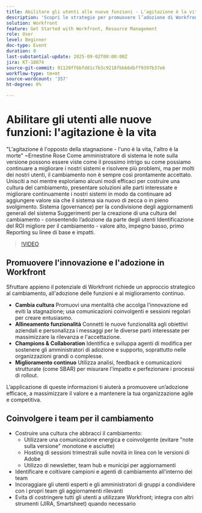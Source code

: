 ```yaml
---
title: Abilitare gli utenti alle nuove funzioni - L'agitazione è la vita
description: 'Scopri le strategie per promuovere l’adozione di Workfront: coinvolgendo gli utenti, allineando le funzionalità agli obiettivi aziendali e utilizzando le analisi per migliorare i rollout.'
solution: Workfront
feature: Get Started with Workfront, Resource Management
role: User
level: Beginner
doc-type: Event
duration: 0
last-substantial-update: 2025-09-02T00:00:00Z
jira: KT-18874
source-git-commit: 91120ff6bfd81c7b3c9218fbbb6dbff9397b37e6
workflow-type: tm+mt
source-wordcount: '357'
ht-degree: 0%

---
```



# Abilitare gli utenti alle nuove funzioni: l&#39;agitazione è la vita

&quot;L&#39;agitazione è l&#39;opposto della stagnazione - l&#39;uno è la vita, l&#39;altro è la morte&quot; ~Ernestine Rose Come amministratore di sistema le note sulla versione possono essere viste come il prossimo intrigo su come possiamo continuare a migliorare i nostri sistemi e risolvere più problemi, ma per molti dei nostri utenti, il cambiamento non è sempre così prontamente accettato. Unisciti a noi mentre esploriamo alcuni modi efficaci per costruire una cultura del cambiamento, presentare soluzioni alle parti interessate e migliorare continuamente i nostri sistemi in modo da continuare ad aggiungere valore sia che il sistema sia nuovo di zecca o in pieno svolgimento. Sistema (governance) per la condivisione degli aggiornamenti generali del sistema Suggerimenti per la creazione di una cultura del cambiamento - consentendo l’adozione da parte degli utenti Identificazione del ROI migliore per il cambiamento - valore alto, impegno basso, primo Reporting su linee di base e impatti.

>[!VIDEO](https://video.tv.adobe.com/v/3471494/?learn=on&enablevpops)

## Promuovere l&#39;innovazione e l&#39;adozione in Workfront

Sfruttare appieno il potenziale di Workfront richiede un approccio strategico al cambiamento, all&#39;adozione delle funzioni e al miglioramento continuo.

* **Cambia cultura** Promuovi una mentalità che accolga l&#39;innovazione ed eviti la stagnazione; usa comunicazioni coinvolgenti e sessioni regolari per creare entusiasmo.
* **Allineamento funzionalità** Connetti le nuove funzionalità agli obiettivi aziendali e personalizza i messaggi per le diverse parti interessate per massimizzare la rilevanza e l&#39;accettazione.
* **Champions &amp; Collaboration** Identifica e sviluppa agenti di modifica per sostenere gli amministratori di adozione e supporto, soprattutto nelle organizzazioni grandi o complesse.
* **Miglioramento continuo** Utilizza analisi, feedback e comunicazioni strutturate (come SBAR) per misurare l&#39;impatto e perfezionare i processi di rollout.

L’applicazione di queste informazioni ti aiuterà a promuovere un’adozione efficace, a massimizzare il valore e a mantenere la tua organizzazione agile e competitiva.

## Coinvolgere i team per il cambiamento

* Costruire una cultura che abbracci il cambiamento:
   * Utilizzare una comunicazione energica e coinvolgente (evitare &quot;note sulla versione&quot; monotone e asciutte)
   * Hosting di sessioni trimestrali sulle novità in linea con le versioni di Adobe
   * Utilizzo di newsletter, team hub e municipi per aggiornamenti
* Identificare e coltivare campioni e agenti di cambiamento all&#39;interno dei team
* Incoraggiare gli utenti esperti e gli amministratori di gruppi a condividere con i propri team gli aggiornamenti rilevanti
* Evita di costringere tutti gli utenti a utilizzare Workfront; integra con altri strumenti (JIRA, Smartsheet) quando necessario
